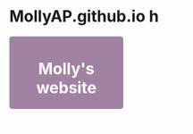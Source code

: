 # MollyAP.github.io h
 <div style="position:absolute;top:0;bottom:0;left:0; background:url(https://i.imgur.com/SrJI4iL.png) fixed center;background-size:cover;width:100%;z-index:-1;" alt="DESCRIBE IMG"> </div>
<html>
<head>
<style>
.center {
  text-align: center;
  color: white;
}
</style>
</head>
<body>
<div class="container mt-2" style="background:#A282A2; color: #020202; border: 2px solid #A282A2; border-radius: 5px; width: 200px;"> <h1 class="center">Molly's website</h1> </div>
<p class="center">Agrowth mindset is.</p></p>

</body>
</html>


